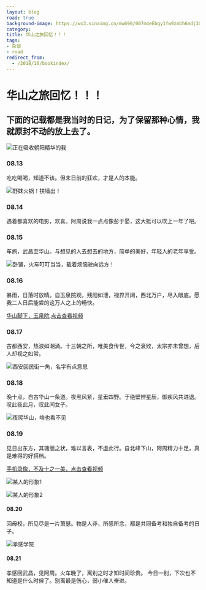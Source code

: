 ```yaml
---
layout: blog
road: true
background-image: https://wx3.sinaimg.cn/mw690/007m4eEbgy1fw9zmbh6mdj30zk0qogql.jpg
category: 
title: 华山之旅回忆！！！
tags:
- 杂谈
- road
redirect_from:
  - /2018/10/bookindex/
---
```


# 华山之旅回忆！！！

## 下面的记载都是我当时的日记，为了保留那种心情，我就原封不动的放上去了。

![正在吸收朝阳精华的我](https://wx3.sinaimg.cn/mw690/007m4eEbgy1fw9zmbh6mdj30zk0qogql.jpg)


### 08.13 
吃吃喝喝，知道不该。但末日前的狂欢，才是人的本能。

![野妹火锅！扶墙出！](https://wx3.sinaimg.cn/mw690/007m4eEbgy1fwa0um49yzj30qo0zkajw.jpg)


### 08.14 
遇着都喜欢的电影，欢喜。阿周说我一点点像彭于晏，这大抵可以吹上一年了吧。

### 08.15 
车旅，武昌至华山。与想见的人去想去的地方，简单的美好，年轻人的老年享受。

![卧铺，火车叮叮当当，载着烦恼驶向远方！](https://wx4.sinaimg.cn/mw690/007m4eEbgy1fwa0x8l8enj30zk0qon1z.jpg)


### 08.16 
暴雨，日落时放晴。自玉泉院观，残阳如泄，视界开阔，西北万户，尽入眼底。愿我二人日后能尝的这万人之上的畅快。

[华山脚下，玉泉院,点击查看视频](http://t.cn/E7FcXMU?m=4295750840472095&u=6739018835)


### 08.17
古都西安，热浪如潮涌。十三朝之所，唯美食传世，今之衰败，太宗亦未曾想，后人却视之如常。

![西安回民街一角，名字有点意思](https://wx2.sinaimg.cn/mw690/007m4eEbgy1fwa1ediv0ej30qp0qpgse.jpg)


### 08.18 
晚十点，自古华山一条道。夜黑风紧，星垂四野。于绝壁辨星辰，御疾风共进退。叹此夜此月，叹此间女子。

![夜爬华山，啥也看不见](https://wx4.sinaimg.cn/mw690/007m4eEbgy1fwa1j31i89j31kw0cokjl.jpg)


### 08.19 
见日出东方，其瑰丽之状，难以言表，不虚此行。自北峰下山，阿周精力十足，真是难得的好搭档。

[手机录像，不及十之一美，点击查看视频](http://t.cn/E7FNyYF?m=4295758997944045&u=6739018835)


![某人的形象1](https://wx1.sinaimg.cn/mw690/007m4eEbgy1fwa28m3gzfj33402c0kjl.jpg)

![某人的形象2](https://wx4.sinaimg.cn/mw690/007m4eEbgy1fwa27k7lh8j30qo0zktel.jpg)


#### 08.20 
回母校，所见尽是一片萧瑟。物是人非，所感所念，都是共同备考和独自备考的日子。

![孝感学院](https://wx1.sinaimg.cn/mw690/007m4eEbgy1fwa27jdssdj32g71u54qq.jpg)


#### 08.21 
孝感回武昌，见阿周。火车晚了，离别之时才知时间珍贵。 今日一别，下次也不知道是什么时候了。别离最是伤心，弱小催人奋进。